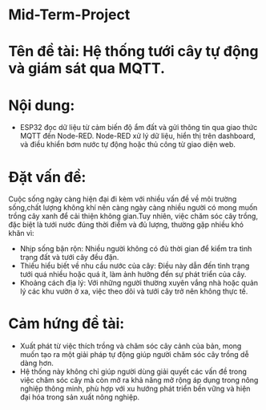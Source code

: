 # Mid-Term-Project
# Tên đề tài: Hệ thống tưới cây tự động và giám sát qua MQTT. 
# Nội dung: 
- ESP32 đọc dữ liệu từ cảm biến độ ẩm đất và gửi thông tin qua giao thức MQTT đến Node-RED. Node-RED xử lý dữ liệu, hiển thị trên dashboard, và điều khiển bơm nước tự động hoặc thủ công từ giao diện web.
# Đặt vấn đề: 
Cuộc sống ngày càng hiện đại đi kèm với nhiều vấn đề về môi trường sống,chất lượng không khí nên càng ngày càng nhiều người có mong muốn trồng cây xanh để cải thiện không gian.Tuy nhiên, việc chăm sóc cây trồng, đặc biệt là tưới nước đúng thời điểm và đủ lượng, thường gặp nhiều khó khăn vì: 
- Nhịp sống bận rộn: Nhiều người không có đủ thời gian để kiểm tra tình trạng đất và tưới cây đều đặn. 
- Thiếu hiểu biết về nhu cầu nước của cây: Điều này dẫn đến tình trạng tưới quá nhiều hoặc quá ít, làm ảnh hưởng đến sự phát triển của cây. 
- Khoảng cách địa lý: Với những người thường xuyên vắng nhà hoặc quản lý các khu vườn ở xa, việc theo dõi và tưới cây trở nên không thực tế.
# Cảm hứng đề tài: 
- Xuất phát từ việc thích trồng và chăm sóc cây cảnh của bản, mong muốn tạo ra một giải pháp tự động giúp người chăm sóc cây trồng dễ dàng hơn.
- Hệ thống này không chỉ giúp người dùng giải quyết các vấn đề trong việc chăm sóc cây mà còn mở ra khả năng mở rộng áp dụng trong nông nghiệp thông minh, phù hợp với xu hướng phát triển bền vững và hiện đại hóa trong sản xuất nông nghiệp.








